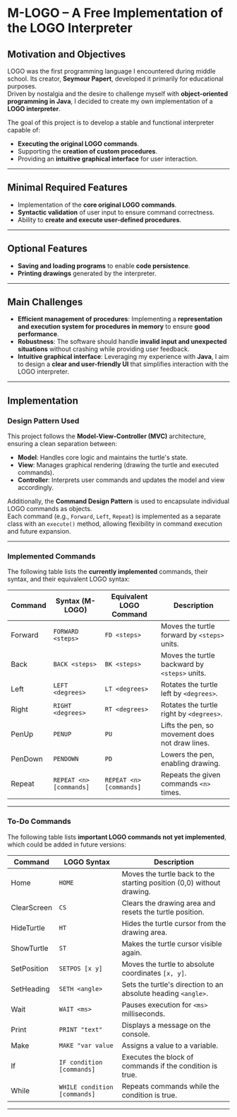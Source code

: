 # M-LOGO – A Free Implementation of the LOGO Interpreter

## Motivation and Objectives

LOGO was the first programming language I encountered during middle school. Its creator, **Seymour Papert**, developed it primarily for educational purposes.  
Driven by nostalgia and the desire to challenge myself with **object-oriented programming in Java**, I decided to create my own implementation of a **LOGO interpreter**.  

The goal of this project is to develop a stable and functional interpreter capable of:  

- **Executing the original LOGO commands**.  
- Supporting the **creation of custom procedures**.  
- Providing an **intuitive graphical interface** for user interaction.  

---

## Minimal Required Features

- Implementation of the **core original LOGO commands**.  
- **Syntactic validation** of user input to ensure command correctness.  
- Ability to **create and execute user-defined procedures**.  

---

## Optional Features

- **Saving and loading programs** to enable **code persistence**.  
- **Printing drawings** generated by the interpreter.  

---

## Main Challenges

- **Efficient management of procedures**: Implementing a **representation and execution system for procedures in memory** to ensure **good performance**.  
- **Robustness**: The software should handle **invalid input and unexpected situations** without crashing while providing user feedback.  
- **Intuitive graphical interface**: Leveraging my experience with **Java**, I aim to design a **clear and user-friendly UI** that simplifies interaction with the LOGO interpreter.  

---

## Implementation

### Design Pattern Used

This project follows the **Model-View-Controller (MVC)** architecture, ensuring a clean separation between:  

- **Model**: Handles core logic and maintains the turtle's state.  
- **View**: Manages graphical rendering (drawing the turtle and executed commands).  
- **Controller**: Interprets user commands and updates the model and view accordingly.  

Additionally, the **Command Design Pattern** is used to encapsulate individual LOGO commands as objects.  
Each command (e.g., `Forward`, `Left`, `Repeat`) is implemented as a separate class with an `execute()` method, allowing flexibility in command execution and future expansion.

---

### Implemented Commands

The following table lists the **currently implemented** commands, their syntax, and their equivalent LOGO syntax:  

| **Command** | **Syntax (M-LOGO)**     | **Equivalent LOGO Command** | **Description**                                 |
| ----------- | ----------------------- | --------------------------- | ----------------------------------------------- |
| Forward     | `FORWARD <steps>`       | `FD <steps>`                | Moves the turtle forward by `<steps>` units.    |
| Back        | `BACK <steps>`          | `BK <steps>`                | Moves the turtle backward by `<steps>` units.   |
| Left        | `LEFT <degrees>`        | `LT <degrees>`              | Rotates the turtle left by `<degrees>`.         |
| Right       | `RIGHT <degrees>`       | `RT <degrees>`              | Rotates the turtle right by `<degrees>`.        |
| PenUp       | `PENUP`                 | `PU`                        | Lifts the pen, so movement does not draw lines. |
| PenDown     | `PENDOWN`               | `PD`                        | Lowers the pen, enabling drawing.               |
| Repeat      | `REPEAT <n> [commands]` | `REPEAT <n> [commands]`     | Repeats the given commands `<n>` times.         |

---

### To-Do Commands

The following table lists **important LOGO commands not yet implemented**, which could be added in future versions:

| **Command** | **LOGO Syntax**              | **Description**                                                       |
| ----------- | ---------------------------- | --------------------------------------------------------------------- |
| Home        | `HOME`                       | Moves the turtle back to the starting position (0,0) without drawing. |
| ClearScreen | `CS`                         | Clears the drawing area and resets the turtle position.               |
| HideTurtle  | `HT`                         | Hides the turtle cursor from the drawing area.                        |
| ShowTurtle  | `ST`                         | Makes the turtle cursor visible again.                                |
| SetPosition | `SETPOS [x y]`               | Moves the turtle to absolute coordinates `[x, y]`.                    |
| SetHeading  | `SETH <angle>`               | Sets the turtle's direction to an absolute heading `<angle>`.         |
| Wait        | `WAIT <ms>`                  | Pauses execution for `<ms>` milliseconds.                             |
| Print       | `PRINT "text"`               | Displays a message on the console.                                    |
| Make        | `MAKE "var value`            | Assigns a value to a variable.                                        |
| If          | `IF condition [commands]`    | Executes the block of commands if the condition is true.              |
| While       | `WHILE condition [commands]` | Repeats commands while the condition is true.                         |

---


